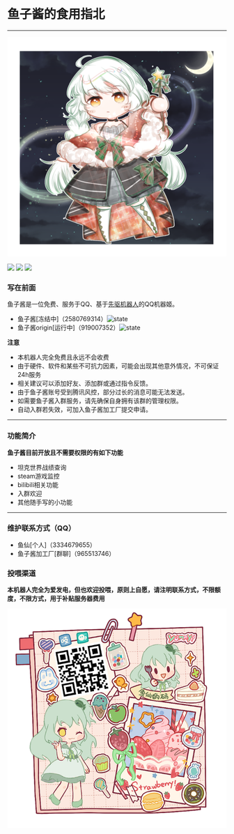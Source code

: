 

# 鱼子酱的食用指北

***

![鱼子酱](image/caviar.png)

 
![](https://img.shields.io/badge/%E7%94%A8%E6%88%B7%E8%AE%B0%E5%BD%95%E6%95%B0-7000%2B-brightgreen) ![](https://img.shields.io/badge/%E5%A5%BD%E5%8F%8B%E6%95%B0%E9%87%8F-1000%2B-orange) ![](https://img.shields.io/badge/%E6%97%A5%E6%B4%BB%E8%B7%83%E7%94%A8%E6%88%B7-1300%2B-blue)
 

 
### 写在前面
鱼子酱是一位免费、服务于QQ、基于[先驱机器人](https://www.xianqubot.com/)的QQ机器姬。
* 鱼子酱[冻结中]（2580769314）![state](http://api.fishroud.xyz/state/?state=freeze)
* 鱼子酱origin[运行中]（919007352）![state](http://api.fishroud.xyz/state/?state=online)

**注意**
* 本机器人完全免费且永远不会收费
* 由于硬件、软件和某些不可抗力因素，可能会出现其他意外情况，不可保证24h服务
* 相关建议可以添加好友、添加群或通过指令反馈。
* 由于鱼子酱账号受到腾讯风控，部分过长的消息可能无法发送。
* 如需要鱼子酱入群服务，请先确保自身拥有该群的管理权限。
* 自动入群若失效，可加入鱼子酱加工厂提交申请。


***
### 功能简介

**鱼子酱目前开放且不需要权限的有如下功能**
* 坦克世界战绩查询
* steam游戏监控
* bilibili相关功能
* 入群欢迎
* 其他随手写的小功能 


***
### 维护联系方式（QQ）
* 鱼仙[个人]（3334679655）
* 鱼子酱加工厂[群聊]（965513746）

### 投喂渠道

**本机器人完全为爱发电，但也欢迎投喂，原则上自愿，请注明联系方式，不限额度，不限方式，用于补贴服务器费用**

![我很可爱！](image/donate.png)
